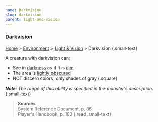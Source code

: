 ```yaml
---
name: Darkvision 
slug: darkvision
parent: light-and-vision
---
```

### Darkvision 
[Home](dm-operations-center) > [Environment](environment) > [Light & Vision](light-and-vision) > Darkvision {.small-text}

A creature with darkvision can:
- See in [darkness](light-and-vision) as if it is [dim](light-and-vision)
- The area is [lightly obscured](lightly-obscured)
- NOT discern colors, only shades of gray
{.square}

***Note**: The range of this ability is specified in the monster's description.* {.small-text}

> **Sources** <br/>
> System Reference Document, p. 86<br/>
> Player's Handbook, p. 183
{.read .small-text}